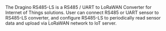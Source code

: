 The Dragino RS485-LS is a RS485 / UART to LoRaWAN Converter for Internet of Things solutions. User can connect RS485 or UART sensor to RS485-LS converter, and configure RS485-LS to periodically read sensor data and upload via LoRaWAN network to IoT server.
